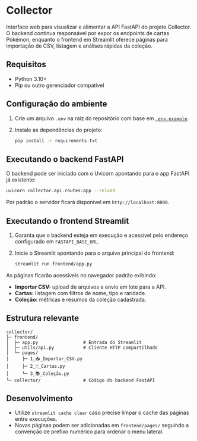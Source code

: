 # Collector

Interface web para visualizar e alimentar a API FastAPI do projeto Collector. O backend continua responsável por expor os endpoints de cartas Pokémon, enquanto o frontend em Streamlit oferece páginas para importação de CSV, listagem e análises rápidas da coleção.

## Requisitos

- Python 3.10+
- Pip ou outro gerenciador compatível

## Configuração do ambiente

1. Crie um arquivo `.env` na raiz do repositório com base em [`.env.example`](./.env.example).
2. Instale as dependências do projeto:

   ```bash
   pip install -r requirements.txt
   ```

## Executando o backend FastAPI

O backend pode ser iniciado com o Uvicorn apontando para o app FastAPI já existente:

```bash
uvicorn collector.api.routes:app --reload
```

Por padrão o servidor ficará disponível em `http://localhost:8000`.

## Executando o frontend Streamlit

1. Garanta que o backend esteja em execução e acessível pelo endereço configurado em `FASTAPI_BASE_URL`.
2. Inicie o Streamlit apontando para o arquivo principal do frontend:

   ```bash
   streamlit run frontend/app.py
   ```

As páginas ficarão acessíveis no navegador padrão exibindo:

- **Importar CSV:** upload de arquivos e envio em lote para a API.
- **Cartas:** listagem com filtros de nome, tipo e raridade.
- **Coleção:** métricas e resumos da coleção cadastrada.

## Estrutura relevante

```
collector/
├─ frontend/
│  ├─ app.py                 # Entrada do Streamlit
│  ├─ utils/api.py           # Cliente HTTP compartilhado
│  └─ pages/
│     ├─ 1_📥_Importar_CSV.py
│     ├─ 2_🃏_Cartas.py
│     └─ 3_📚_Coleção.py
└─ collector/                # Código do backend FastAPI
```

## Desenvolvimento

- Utilize `streamlit cache clear` caso precise limpar o cache das páginas entre execuções.
- Novas páginas podem ser adicionadas em `frontend/pages/` seguindo a convenção de prefixo numérico para ordenar o menu lateral.
